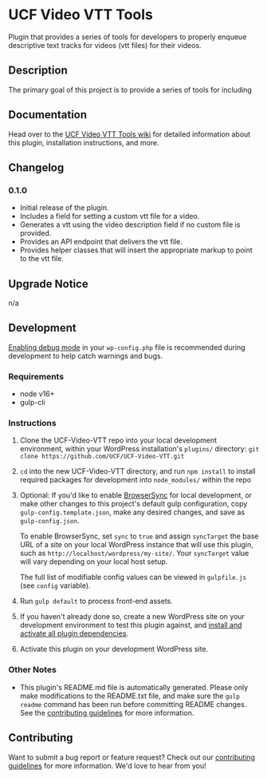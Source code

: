 # UCF Video VTT Tools #

Plugin that provides a series of tools for developers to properly enqueue descriptive text tracks for videos (vtt files) for their videos.


## Description ##

The primary goal of this project is to provide a series of tools for including


## Documentation ##

Head over to the [UCF Video VTT Tools wiki](https://github.com/UCF/UCF-Video-VTT/wiki) for detailed information about this plugin, installation instructions, and more.


## Changelog ##

### 0.1.0 ###
* Initial release of the plugin.
* Includes a field for setting a custom vtt file for a video.
* Generates a vtt using the video description field if no custom file is provided.
* Provides an API endpoint that delivers the vtt file.
* Provides helper classes that will insert the appropriate markup to point to the vtt file.


## Upgrade Notice ##

n/a


## Development ##

[Enabling debug mode](https://codex.wordpress.org/Debugging_in_WordPress) in your `wp-config.php` file is recommended during development to help catch warnings and bugs.

### Requirements ###
* node v16+
* gulp-cli

### Instructions ###
1. Clone the UCF-Video-VTT repo into your local development environment, within your WordPress installation's `plugins/` directory: `git clone https://github.com/UCF/UCF-Video-VTT.git`
2. `cd` into the new UCF-Video-VTT directory, and run `npm install` to install required packages for development into `node_modules/` within the repo
3. Optional: If you'd like to enable [BrowserSync](https://browsersync.io) for local development, or make other changes to this project's default gulp configuration, copy `gulp-config.template.json`, make any desired changes, and save as `gulp-config.json`.

    To enable BrowserSync, set `sync` to `true` and assign `syncTarget` the base URL of a site on your local WordPress instance that will use this plugin, such as `http://localhost/wordpress/my-site/`.  Your `syncTarget` value will vary depending on your local host setup.

    The full list of modifiable config values can be viewed in `gulpfile.js` (see `config` variable).
3. Run `gulp default` to process front-end assets.
4. If you haven't already done so, create a new WordPress site on your development environment to test this plugin against, and [install and activate all plugin dependencies](https://github.com/UCF/UCF-Video-VTT/wiki/Installation#installation-requirements).
5. Activate this plugin on your development WordPress site.

### Other Notes ###
* This plugin's README.md file is automatically generated. Please only make modifications to the README.txt file, and make sure the `gulp readme` command has been run before committing README changes.  See the [contributing guidelines](https://github.com/UCF/UCF-Video-VTT/blob/master/CONTRIBUTING.md) for more information.


## Contributing ##

Want to submit a bug report or feature request?  Check out our [contributing guidelines](https://github.com/UCF/UCF-Video-VTT/blob/master/CONTRIBUTING.md) for more information.  We'd love to hear from you!
